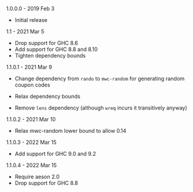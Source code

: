 1.0.0.0 - 2019 Feb 3

  * Initial release

1.1 - 2021 Mar 5

  * Drop support for GHC 8.6
  * Add support for GHC 8.8 and 8.10
  * Tighten dependency bounds

1.1.0.1 - 2021 Mar 9

  * Change dependency from `rando` to `mwc-random`
    for generating random coupon codes

  * Relax dependency bounds

  * Remove `lens` dependency (although `wreq`
    incurs it transitively anyway)

1.1.0.2 - 2021 Mar 10

  * Relax mwc-random lower bound to allow 0.14

1.1.0.3 - 2022 Mar 15

  * Add support for GHC 9.0 and 9.2

1.1.0.4 - 2022 Mar 15

  * Require aeson 2.0
  * Drop support for GHC 8.8
